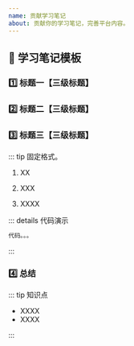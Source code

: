 ```yaml
---
name: 贡献学习笔记
about: 贡献你的学习笔记，完善平台内容。
---
```




## :bookmark_tabs: 学习笔记模板

### :one: 标题一【三级标题】



### :two: 标题二【三级标题】



### :three: 标题三【三级标题】

::: tip 固定格式。

1. XX

2. XXX

3. XXXX


::: details 代码演示

```go
代码。。。

```

:::

### :four: 总结

::: tip 知识点

- XXXX
- XXXX

:::